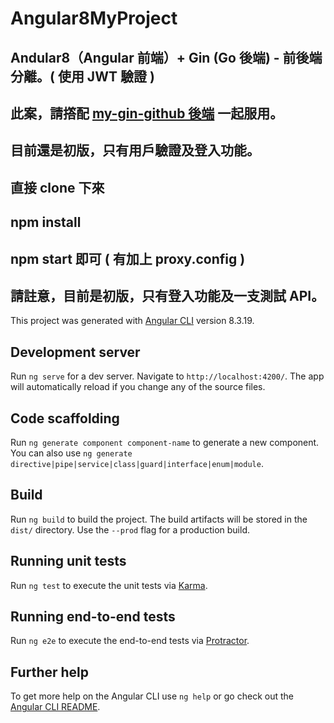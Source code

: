 # Angular8MyProject

## Andular8（Angular 前端）+ Gin (Go 後端) - 前後端分離。( 使用 JWT 驗證 )
## 此案，請撘配 [my-gin-github 後端](https://github.com/wangchenshu/my-gin-github) 一起服用。
## 目前還是初版，只有用戶驗證及登入功能。
## 直接 clone 下來
## npm install
## npm start 即可 ( 有加上 proxy.config )
## 請註意，目前是初版，只有登入功能及一支測試 API。

This project was generated with [Angular CLI](https://github.com/angular/angular-cli) version 8.3.19.

## Development server

Run `ng serve` for a dev server. Navigate to `http://localhost:4200/`. The app will automatically reload if you change any of the source files.

## Code scaffolding

Run `ng generate component component-name` to generate a new component. You can also use `ng generate directive|pipe|service|class|guard|interface|enum|module`.

## Build

Run `ng build` to build the project. The build artifacts will be stored in the `dist/` directory. Use the `--prod` flag for a production build.

## Running unit tests

Run `ng test` to execute the unit tests via [Karma](https://karma-runner.github.io).

## Running end-to-end tests

Run `ng e2e` to execute the end-to-end tests via [Protractor](http://www.protractortest.org/).

## Further help

To get more help on the Angular CLI use `ng help` or go check out the [Angular CLI README](https://github.com/angular/angular-cli/blob/master/README.md).
